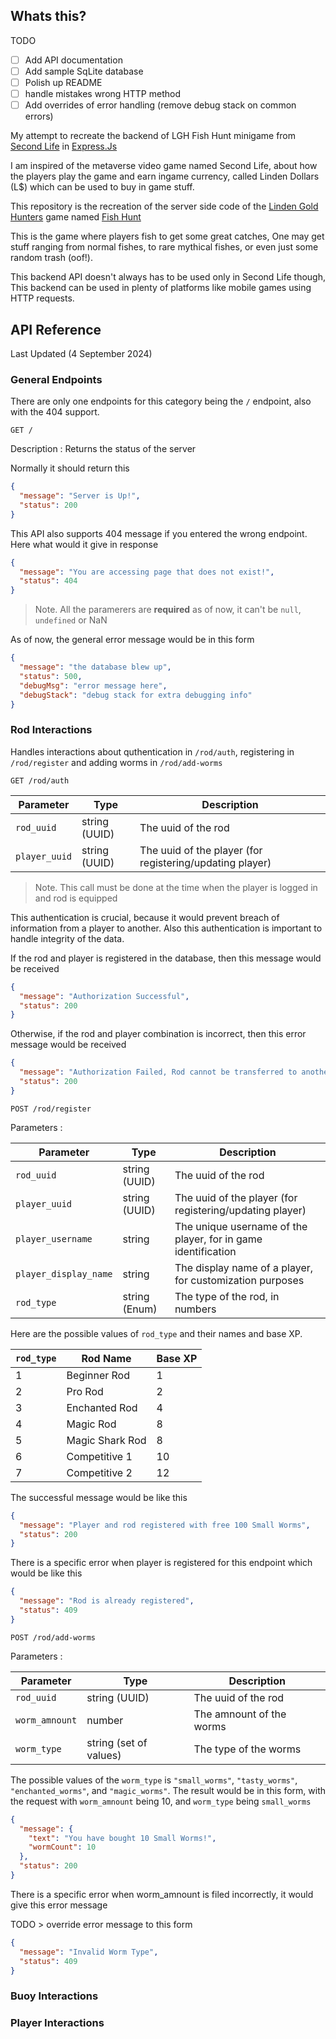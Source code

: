 <!-- @format -->

## Whats this?

TODO

- [ ] Add API documentation
- [ ] Add sample SqLite database
- [ ] Polish up README
- [ ] handle mistakes wrong HTTP method
- [ ] Add overrides of error handling (remove debug stack on common errors)

My attempt to recreate the backend of LGH Fish Hunt minigame from [Second Life](secondlife.com) in [Express.Js](https://github.com/expressjs/express)

I am inspired of the metaverse video game named Second Life, about how the players play the game and earn ingame currency, called Linden Dollars (L$) which can be used to buy in game stuff.

This repository is the recreation of the server side code of the [Linden Gold Hunters](goldtokens.net) game named [Fish Hunt](goldtokens.net/games/fish_hunt.php)

This is the game where players fish to get some great catches, One may get stuff ranging from normal fishes, to rare mythical fishes, or even just some random trash (oof!).

This backend API doesn't always has to be used only in Second Life though, This backend can be used in plenty of platforms like mobile games using HTTP requests.

## API Reference

Last Updated (4 September 2024)

### General Endpoints

There are only one endpoints for this category being the `/` endpoint, also with the 404 support.

```
GET /
```

Description : Returns the status of the server

Normally it should return this

```json
{
  "message": "Server is Up!",
  "status": 200
}
```

This API also supports 404 message if you entered the wrong endpoint. Here what would it give in response

```json
{
  "message": "You are accessing page that does not exist!",
  "status": 404
}
```

> Note. All the paramerers are **required** as of now, it can't be `null`, `undefined` or NaN

As of now, the general error message would be in this form

```json
{
  "message": "the database blew up",
  "status": 500,
  "debugMsg": "error message here",
  "debugStack": "debug stack for extra debugging info"
}
```

### Rod Interactions

Handles interactions about quthentication in `/rod/auth`, registering in `/rod/register` and adding worms in `/rod/add-worms`

```
GET /rod/auth
```

| Parameter     | Type          | Description                                              |
| ------------- | ------------- | -------------------------------------------------------- |
| `rod_uuid`    | string (UUID) | The uuid of the rod                                      |
| `player_uuid` | string (UUID) | The uuid of the player (for registering/updating player) |

> Note. This call must be done at the time when the player is logged in and rod is equipped

This authentication is crucial, because it would prevent breach of information from a player to another. Also this authentication is important to handle integrity of the data.

If the rod and player is registered in the database, then this message would be received

```json
{
  "message": "Authorization Successful",
  "status": 200
}
```

Otherwise, if the rod and player combination is incorrect, then this error message would be received

```json
{
  "message": "Authorization Failed, Rod cannot be transferred to another player",
  "status": 200
}
```

```
POST /rod/register
```

Parameters :

| Parameter             | Type          | Description                                                   |
| --------------------- | ------------- | ------------------------------------------------------------- |
| `rod_uuid`            | string (UUID) | The uuid of the rod                                           |
| `player_uuid`         | string (UUID) | The uuid of the player (for registering/updating player)      |
| `player_username`     | string        | The unique username of the player, for in game identification |
| `player_display_name` | string        | The display name of a player, for customization purposes      |
| `rod_type`            | string (Enum) | The type of the rod, in numbers                               |

Here are the possible values of `rod_type` and their names and base XP.

| `rod_type` | Rod Name        | Base XP |
| ---------- | --------------- | ------- |
| 1          | Beginner Rod    | 1       |
| 2          | Pro Rod         | 2       |
| 3          | Enchanted Rod   | 4       |
| 4          | Magic Rod       | 8       |
| 5          | Magic Shark Rod | 8       |
| 6          | Competitive 1   | 10      |
| 7          | Competitive 2   | 12      |

The successful message would be like this

```json
{
  "message": "Player and rod registered with free 100 Small Worms",
  "status": 200
}
```

There is a specific error when player is registered for this endpoint which would be like this

```json
{
  "message": "Rod is already registered",
  "status": 409
}
```

```
POST /rod/add-worms
```

Parameters :

| Parameter      | Type                   | Description              |
| -------------- | ---------------------- | ------------------------ |
| `rod_uuid`     | string (UUID)          | The uuid of the rod      |
| `worm_amnount` | number                 | The amnount of the worms |
| `worm_type`    | string (set of values) | The type of the worms    |

The possible values of the `worm_type` is `"small_worms"`, `"tasty_worms"`, `"enchanted_worms"`, and `"magic_worms"`.
The result would be in this form, with the request with `worm_amnount` being 10, and `worm_type` being `small_worms`

```json
{
  "message": {
    "text": "You have bought 10 Small Worms!",
    "wormCount": 10
  },
  "status": 200
}
```

There is a specific error when worm_amnount is filed incorrectly, it would give this error message

TODO > override error message to this form

```json
{
  "message": "Invalid Worm Type",
  "status": 409
}
```

### Buoy Interactions

### Player Interactions
